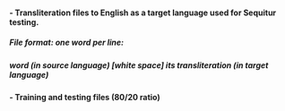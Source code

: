 #### - Transliteration files to English as a target language used for Sequitur testing. 

##### File format: one word per line: 

##### word (in source language) [white space] its transliteration (in target language)

#### - Training and testing files (80/20 ratio)
